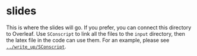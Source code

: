 # slides

This is where the slides will go.
If you prefer, you can connect this directory to Overleaf.
Use `SConscript` to link all the files to the `input` directory,
    then the latex file in the code can use them.
For an example, please see [`../write_up/SConscript`](../write_up/SConscript).
